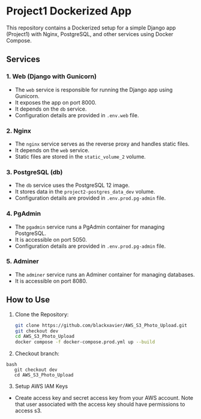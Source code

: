# Project1 Dockerized App

This repository contains a Dockerized setup for a simple Django app (Project1) with Nginx, PostgreSQL, and other services using Docker Compose.

## Services

### 1. Web (Django with Gunicorn)

- The `web` service is responsible for running the Django app using Gunicorn.
- It exposes the app on port 8000.
- It depends on the `db` service.
- Configuration details are provided in `.env.web` file.

### 2. Nginx

- The `nginx` service serves as the reverse proxy and handles static files.
- It depends on the `web` service.
- Static files are stored in the `static_volume_2` volume.

### 3. PostgreSQL (db)

- The `db` service uses the PostgreSQL 12 image.
- It stores data in the `project2-postgres_data_dev` volume.
- Configuration details are provided in `.env.prod.pg-admin` file.

### 4. PgAdmin

- The `pgadmin` service runs a PgAdmin container for managing PostgreSQL.
- It is accessible on port 5050.
- Configuration details are provided in `.env.prod.pg-admin` file.

### 5. Adminer

- The `adminer` service runs an Adminer container for managing databases.
- It is accessible on port 8080.

## How to Use

1. Clone the Repository:
   ```bash
   git clone https://github.com/blackxavier/AWS_S3_Photo_Upload.git
   git checkout dev
   cd AWS_S3_Photo_Upload
   docker compose -f docker-compose.prod.yml up --build
   ```
2. Checkout branch:

```
bash
   git checkout dev
   cd AWS_S3_Photo_Upload

```

3. Setup AWS IAM Keys

- Create access key and secret access key from your AWS account. Note that user associated with the access key should have permissions to access s3.
